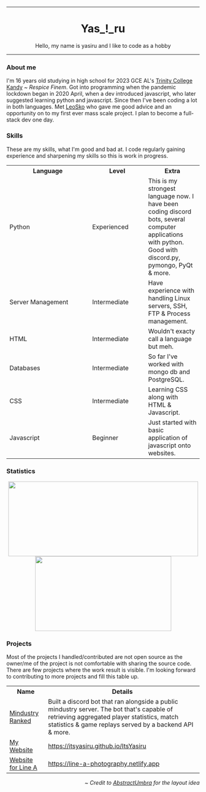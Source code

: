 ***
<div align="center">
    <h1>Yas_!_ru</h1>
    <p>
        Hello, my name is yasiru and I like to code as a hobby
    </p>
</div>

***
<div align="left">
    <h3>About me</h3>
    <p>
        I'm 16 years old studying in high school for 2023 GCE AL's <a href="https://www.trinitycollege.lk" target="_blank">Trinity College Kandy</a> <i>~ Respice Finem</i>.
        Got into programming when the pandemic lockdown began in 2020 April, when a dev introduced javascript, who later suggested learning python and javascript.
        Since then I've been coding a lot in both languages. Met <a href="https://github.com/LeoSko" target="_blank">LeoSko</a> who gave me good advice and an opportunity on to my first ever mass scale project. I plan to become a full-stack dev one day.
    </p>
    <h3>Skills</h3>
    <p>
        These are my skills, what I'm good and bad at. I code regularly gaining experience and sharpening my skills so this is work in progress.
    </p>
    <table>
        <tr>
            <th width=200px>Language</th>
            <th width=130px>Level</th>
            <th>Extra</th>
        </tr>
        <tr>
            <td>Python</td>
            <td>Experienced</td>
            <td>
                This is my strongest language now. I have been coding discord bots, several computer applications with python. Good with discord.py, pymongo, PyQt & more.
            </td>
        </tr>
        <tr>
            <td>Server Management</td>
            <td>Intermediate</td>
            <td>Have experience with handling Linux servers, SSH, FTP & Process management.</td>
        </tr>
        <tr>
            <td>HTML</td>
            <td>Intermediate</td>
            <td>Wouldn't exacty call a language but meh.</td>
        </tr>
        <tr>
            <td>Databases</td>
            <td>Intermediate</td>
            <td>So far I've worked with mongo db and PostgreSQL.</td>
        </tr>
        <tr>
            <td>CSS</td>
            <td>Intermediate</td>
            <td>Learning CSS along with HTML & Javascript.</td>
        </tr>
        <tr>
            <td>Javascript</td>
            <td>Beginner</td>
            <td>Just started with basic application of javascript onto websites.</td>
        </tr>
    </table>
    <h3>Statistics</h3>
    <p align="center">
        <img src="https://github-readme-stats.vercel.app/api?username=ItsYasiru&show_icons=true&include_all_commits=true&show_icons=true&title_color=fff&icon_color=f0f0f0&text_color=f0f0f0&bg_color=151b22&hide_border=true" width=495px height=195px />
        <img src="https://github-readme-stats.vercel.app/api/top-langs/?username=ItsYasiru&show_icons=true&show_icons=true&title_color=&icon_color=f0f0f0&text_color=f0f0f0&bg_color=151b22&hide_border=true" width=355px height=195px />
    </p>
    <h3>Projects</h3>
    <p>
        Most of the projects I handled/contributed are not open source as the owner/me of the project is not comfortable with sharing the source code.
        There are few projects where the work result is visible. I'm looking forward to contributing to more projects and fill this table up.
    </p>
    <table align="center">
    <tr>
        <th width="20%">Name</th>
        <th width="80%">Details</tr>
    </tr>
    <tr>
        <td>
            <a href="discord:https://discord.com/invite/Hjr92J7">Mindustry Ranked</a>
        </td>
        <td>
            Built a discord bot that ran alongside a public mindustry server.
            The bot that's capable of retrieving aggregated player statistics, match statistics & game replays served by a backend API & more.
        </td>
    </tr>
    <tr>
        <td>
            <a target="_blank" href="https://itsyasiru.github.io/ItsYasiru">My Website</a>
        </td>
        <td>
            <a target="_blank" href="https://itsyasiru.github.io/ItsYasiru">https://itsyasiru.github.io/ItsYasiru</a>
        </td>
    </tr>
    <td>
        <a href="https://line-a-photography.netlify.app" target="_blank">Website for Line A</a>
    </td>
    <td>
        <a href="https://line-a-photography.netlify.app" target="_blank">https://line-a-photography.netlify.app</a>
    </td>
</table>
    <p align="right">
        <i>~ Credit to <a href="https://github.com/AbstractUmbra">AbstractUmbra</a> for the layout idea</i>
    </p>
</div>

